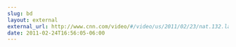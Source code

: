 ```yaml
---
slug: bd
layout: external
external_url: http://www.cnn.com/video/#/video/us/2011/02/23/nat.132.launches.132.seconds.cnn?hpt=C2
date: 2011-02-24T16:56:05-06:00
---
```

